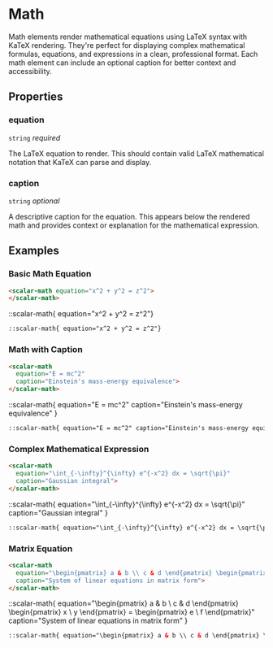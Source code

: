 # Math

Math elements render mathematical equations using LaTeX syntax with KaTeX rendering. They're perfect for displaying complex mathematical formulas, equations, and expressions in a clean, professional format. Each math element can include an optional caption for better context and accessibility.

## Properties

### equation
`string` _required_

The LaTeX equation to render. This should contain valid LaTeX mathematical notation that KaTeX can parse and display.

### caption 
`string` _optional_

A descriptive caption for the equation. This appears below the rendered math and provides context or explanation for the mathematical expression.

## Examples

### Basic Math Equation

<scalar-tabs>
<scalar-tab title="Custom HTML">

<scalar-math equation="x^2 + y^2 = z^2">
</scalar-math>

```html
<scalar-math equation="x^2 + y^2 = z^2">
</scalar-math>
```

</scalar-tab>

<scalar-tab title="Directive">

::scalar-math{ equation="x^2 + y^2 = z^2"}

```markdown
::scalar-math{ equation="x^2 + y^2 = z^2"}
```

</scalar-tab>
</scalar-tabs>

### Math with Caption

<scalar-tabs>
<scalar-tab title="Custom HTML">

<scalar-math 
  equation="E = mc^2"
  caption="Einstein's mass-energy equivalence">
</scalar-math>

```html
<scalar-math
  equation="E = mc^2"
  caption="Einstein's mass-energy equivalence">
</scalar-math>
```
</scalar-tab>

<scalar-tab title="Directive">

::scalar-math{ equation="E = mc^2" caption="Einstein's mass-energy equivalence" }

```markdown
::scalar-math{ equation="E = mc^2" caption="Einstein's mass-energy equivalence" }
```
</scalar-tab>
</scalar-tabs>

### Complex Mathematical Expression

<scalar-tabs>
<scalar-tab title="Custom HTML">

<scalar-math 
  equation="\int_{-\infty}^{\infty} e^{-x^2} dx = \sqrt{\pi}"
  caption="Gaussian integral">
</scalar-math>

```html
<scalar-math
  equation="\int_{-\infty}^{\infty} e^{-x^2} dx = \sqrt{\pi}"
  caption="Gaussian integral">
</scalar-math>
```
</scalar-tab>

<scalar-tab title="Directive">

::scalar-math{ equation="\int_{-\infty}^{\infty} e^{-x^2} dx = \sqrt{\pi}" caption="Gaussian integral" }

```html
::scalar-math{ equation="\int_{-\infty}^{\infty} e^{-x^2} dx = \sqrt{\pi}" caption="Gaussian integral" }
```
</scalar-tab>
</scalar-tabs>

### Matrix Equation

<scalar-tabs>
<scalar-tab title="Custom HTML">

<scalar-math 
  equation="\begin{pmatrix} a & b \\ c & d \end{pmatrix} \begin{pmatrix} x \\ y \end{pmatrix} = \begin{pmatrix} e \\ f \end{pmatrix}"
  caption="System of linear equations in matrix form">
</scalar-math>

```html
<scalar-math
  equation="\begin{pmatrix} a & b \\ c & d \end{pmatrix} \begin{pmatrix} x \\ y \end{pmatrix} = \begin{pmatrix} e \\ f \end{pmatrix}"
  caption="System of linear equations in matrix form">
</scalar-math>
```
</scalar-tab>

<scalar-tab title="Directive">

::scalar-math{ equation="\begin{pmatrix} a & b \\ c & d \end{pmatrix} \begin{pmatrix} x \\ y \end{pmatrix} = \begin{pmatrix} e \\ f \end{pmatrix}" caption="System of linear equations in matrix form" }

```html
::scalar-math{ equation="\begin{pmatrix} a & b \\ c & d \end{pmatrix} \begin{pmatrix} x \\ y \end{pmatrix} = \begin{pmatrix} e \\ f \end{pmatrix}" caption="System of linear equations in matrix form" }
```
</scalar-tab>
</scalar-tabs>
